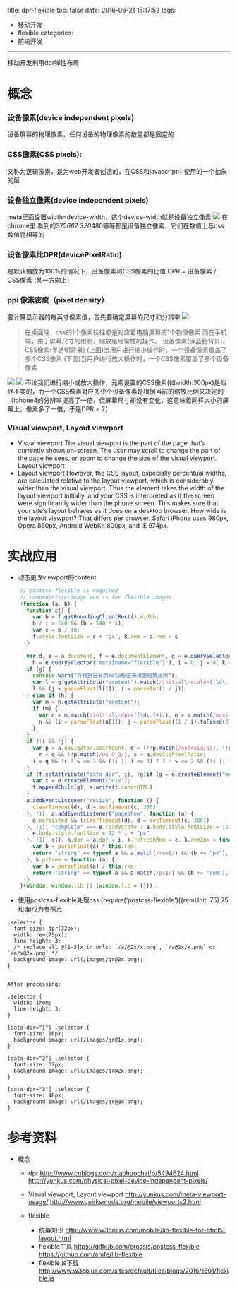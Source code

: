 title: dpr-flexible
toc: false
date: 2016-06-21 15:17:52
tags:
  - 移动开发
  - flexible
categories:
  - 前端开发
---

移动开发利用dpr弹性布局
<!--more-->

# 概念
### 设备像素(device independent pixels)
设备屏幕的物理像素，任何设备的物理像素的数量都是固定的

### CSS像素(CSS pixels): 
又称为逻辑像素，是为web开发者创造的，在CSS和javascript中使用的一个抽象的层

### 设备独立像素(device independent pixels)
meta里面设置width=device-width，这个device-width就是设备独立像素 
![](dpr-flexible/chrome1.png)
在chrome里  看到的375*667  320*480等等都是设备独立像素，它们在数值上与css数值是相等的

### 设备像素比DPR(devicePixelRatio)
是默认缩放为100%的情况下，设备像素和CSS像素的比值
DPR = 设备像素 / CSS像素 (某一方向上)

### ppi  像素密度（pixel density）
要计算显示器的每英寸像素值，首先要确定屏幕的尺寸和分辨率
![](dpr-flexible/ppi1.png)

>在桌面端，css的1个像素往往都是对应着电脑屏幕的1个物理像素
而在手机端，由于屏幕尺寸的限制，缩放是经常性的操作。
设备像素(深蓝色背景)、CSS像素(半透明背景)
(上图)当用户进行缩小操作时，一个设备像素覆盖了多个CSS像素
(下图)当用户进行放大操作时，一个CSS像素覆盖了多个设备像素

![](dpr-flexible/dpr1.gif)
![](dpr-flexible/dpr2.gif)
不论我们进行缩小或放大操作，元素设置的CSS像素(如width:300px)是始终不变的，而一个CSS像素对应多少个设备像素是根据当前的缩放比例来决定的
（iphone4的分辨率提高了一倍，但屏幕尺寸却没有变化，这意味着同样大小的屏幕上，像素多了一倍，于是DPR = 2）

### Visual viewport, Layout viewport
- Visual viewport
The visual viewport is the part of the page that’s currently shown on-screen. The user may scroll to change the part of the page he sees, or zoom to change the size of the visual viewport.
Layout viewport
- Layout viewport
However, the CSS layout, especially percentual widths, are calculated relative to the layout viewport, which is considerably wider than the visual viewport.
Thus the element takes the width of the layout viewport initially, and your CSS is interpreted as if the screen were significantly wider than the phone screen. This makes sure that your site’s layout behaves as it does on a desktop browser.
How wide is the layout viewport? That differs per browser. Safari iPhone uses 980px, Opera 850px, Android WebKit 800px, and IE 974px.

# 实战应用
- 动态更改viewport的content

```JavaScript
    // postcss-flexible is required
    // components/c-image.vue is for flexible images
    !function (a, b) {
      function c() {
        var b = f.getBoundingClientRect().width;
        b / i > 540 && (b = 540 * i);
        var c = b / 10;
        f.style.fontSize = c + "px", k.rem = a.rem = c
      }

      var d, e = a.document, f = e.documentElement, g = e.querySelector('meta[name="viewport"]'),
        h = e.querySelector('meta[name="flexible"]'), i = 0, j = 0, k = b.flexible || (b.flexible = {});
      if (g) {
        console.warn("将根据已有的meta标签来设置缩放比例");
        var l = g.getAttribute("content").match(/initial\-scale=([\d\.]+)/);
        l && (j = parseFloat(l[1]), i = parseInt(1 / j))
      } else if (h) {
        var m = h.getAttribute("content");
        if (m) {
          var n = m.match(/initial\-dpr=([\d\.]+)/), o = m.match(/maximum\-dpr=([\d\.]+)/);
          n && (i = parseFloat(n[1]), j = parseFloat((1 / i).toFixed(2))), o && (i = parseFloat(o[1]), j = parseFloat((1 / i).toFixed(2)))
        }
      }
      if (!i && !j) {
        var p = a.navigator.userAgent, q = (!!p.match(/android/gi), !!p.match(/iphone/gi)),
          r = q && !!p.match(/OS 9_3/), s = a.devicePixelRatio;
        i = q && !r ? s >= 3 && (!i || i >= 3) ? 3 : s >= 2 && (!i || i >= 2) ? 2 : 1 : 1, j = 1 / i
      }
      if (f.setAttribute("data-dpr", i), !g)if (g = e.createElement("meta"), g.setAttribute("name", "viewport"), g.setAttribute("content", "initial-scale=" + j + ", maximum-scale=" + j + ", minimum-scale=" + j + ", user-scalable=no"), f.firstElementChild) f.firstElementChild.appendChild(g); else {
        var t = e.createElement("div");
        t.appendChild(g), e.write(t.innerHTML)
      }
      a.addEventListener("resize", function () {
        clearTimeout(d), d = setTimeout(c, 300)
      }, !1), a.addEventListener("pageshow", function (a) {
        a.persisted && (clearTimeout(d), d = setTimeout(c, 300))
      }, !1), "complete" === e.readyState ? e.body.style.fontSize = 12 * i + "px" : e.addEventListener("DOMContentLoaded", function () {
        e.body.style.fontSize = 12 * i + "px"
      }, !1), c(), k.dpr = a.dpr = i, k.refreshRem = c, k.rem2px = function (a) {
        var b = parseFloat(a) * this.rem;
        return "string" == typeof a && a.match(/rem$/) && (b += "px"), b
      }, k.px2rem = function (a) {
        var b = parseFloat(a) / this.rem;
        return "string" == typeof a && a.match(/px$/) && (b += "rem"), b
      }
    }(window, window.lib || (window.lib = {}));

``` 

- 使用postcss-flexible处理css
[require('postcss-flexible')({remUnit: 75} 75和dpr2为参照点

```
.selector {
  font-size: dpr(32px);
  width: rem(75px);
  line-height: 3;
  /* replace all @[1-3]x in urls: `/a/@2x/x.png`, `/a@2x/x.png` or `/a/x@2x.png` */
  background-image: url(/images/qr@2x.png);
}


After processing:

.selector {
  width: 1rem;
  line-height: 3;
}

[data-dpr="1"] .selector {
  font-size: 16px;
  background-image: url(/images/qr@1x.png);
}

[data-dpr="2"] .selector {
  font-size: 32px;
  background-image: url(/images/qr@2x.png);
}

[data-dpr="3"] .selector {
  font-size: 48px;
  background-image: url(/images/qr@3x.png);
}
```

# 参考资料

- 概念
  - dpr
   http://www.cnblogs.com/xiaohuochai/p/5494624.html
   http://yunkus.com/physical-pixel-device-independent-pixels/
  - Visual viewport, Layout viewport
   http://yunkus.com/meta-viewport-usage/
   http://www.quirksmode.org/mobile/viewports2.html

  - flexible
    - 统筹知识
  http://www.w3cplus.com/mobile/lib-flexible-for-html5-layout.html
    - flexible工具
  https://github.com/crossjs/postcss-flexible
  https://github.com/amfe/lib-flexible
    - flexible.js下载
  http://www.w3cplus.com/sites/default/files/blogs/2016/1601/flexible.js